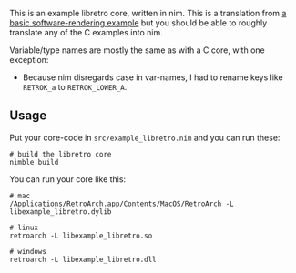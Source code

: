 This is an example libretro core, written in nim. This is a translation from [a basic software-rendering example](https://github.com/libretro/libretro-samples/tree/master/video/software/rendering) but you should be able to roughly translate any of the C examples into nim.

Variable/type names are mostly the same as with a C core, with one exception:

- Because nim disregards case in var-names, I had to rename keys like `RETROK_a` to `RETROK_LOWER_A`.

## Usage

Put your core-code in `src/example_libretro.nim` and you can run these:

```
# build the libretro core
nimble build
```

You can run your core like this:

```
# mac
/Applications/RetroArch.app/Contents/MacOS/RetroArch -L libexample_libretro.dylib

# linux
retroarch -L libexample_libretro.so

# windows
retroarch -L libexample_libretro.dll
```
